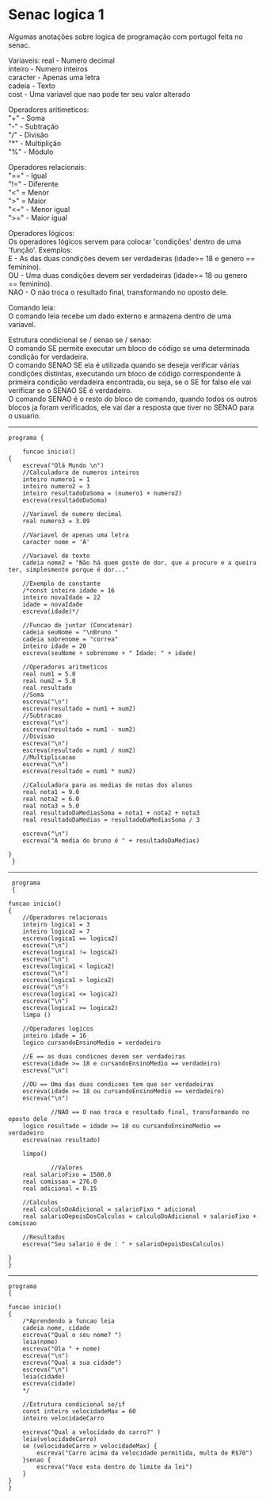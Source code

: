 # Senac logica 1

Algumas anotações sobre logica de programação com portugol feita no senac. </br>

Variaveis: 
real - Numero decimal </br>
inteiro - Numero inteiros </br>
caracter - Apenas uma letra </br>
cadeia - Texto </br>
cost - Uma variavel que nao pode ter seu valor alterado </br>

Operadores aritimeticos: </br>
"+" - Soma </br>
"-" - Subtração </br>
"/" - Divisão </br>
"*" - Multiplição </br>
"%" - Módulo </br>

Operadores relacionais: </br>
"==" - Igual </br> 
"!=" - Diferente </br>
"<" = Menor </br>
">" = Maior </br>
"<=" - Menor igual </br>
">=" - Maior igual </br>

Operadores lógicos: </br>
Os operadores lógicos servem para colocar 'condições' dentro de uma 'função'. Exemplos: </br>
E - As das duas condições devem ser verdadeiras (idade>= 18 e genero == feminino). </br>
OU - Uma duas condições devem ser verdadeiras (idade>= 18 ou genero == feminino). </br>
NAO - O não troca o resultado final, transformando no oposto dele. </br>

Comando leia: </br>
O comando leia recebe um dado externo e armazena dentro de uma variavel. </br>

Estrutura condicional se / senao se / senao: </br>
O comando SE permite executar um bloco de código se uma determinada condição for verdadeira. </br>
O comando SENAO SE ela é utilizada quando se deseja verificar várias condições distintas, executando um bloco de código correspondente à primeira condição verdadeira encontrada, ou seja, se o SE for falso ele vai verificar se o SENAO SE é verdadeiro. </br>
O comando SENAO é o resto do bloco de comando, quando todos os outros blocos ja foram verificados, ele vai dar a resposta que tiver no SENAO para o usuario. </br>

---
    programa {
	
        funcao inicio()
	{
		escreva("Olá Mundo \n")
		//Calculadora de numeros inteiros 
		inteiro numero1 = 1 
		inteiro numero2 = 3
		inteiro resultadoDaSoma = (numero1 + numero2) 
		escreva(resultadoDaSoma)

		//Variavel de numero decimal
		real numero3 = 3.09

		//Variavel de apenas uma letra 
		caracter nome = 'A'

		//Variavel de texto 
		cadeia nome2 = "Não há quem goste de dor, que a procure e a queira ter, simplesmente porque é dor..."

		//Exemplo de constante 
		/*const inteiro idade = 16
		inteiro novaIdade = 22 
		idade = novaIdade
		escreva(idade)*/

		//Funcao de juntar (Concatenar)
		cadeia seuNome = "\nBruno "
		cadeia sobrenome = "correa"
		inteiro idade = 20 
		escreva(seuNome + sobrenome + " Idade: " + idade)

		//Operadores aritmeticos 
		real num1 = 5.0
		real num2 = 5.0
		real resultado 
		//Soma
		escreva("\n")
		escreva(resultado = num1 + num2)
		//Subtracao 
		escreva("\n")
		escreva(resultado = num1 - num2)
		//Divisao 
		escreva("\n")
		escreva(resultado = num1 / num2)
		//Multiplicacao 
		escreva("\n")
		escreva(resultado = num1 * num2)

		//Calculadora para as medias de notas dos alunos
		real nota1 = 9.0
		real nota2 = 6.0
		real nota3 = 5.0
		real resultadoDaMediasSoma = nota1 + nota2 + nota3
		real resultadoDaMedias = resultadoDaMediasSoma / 3
		
		escreva("\n")
		escreva("A media do bruno é " + resultadoDaMedias)
	
	}
     }
---
     programa
     {
	
	funcao inicio()
	{
		//Operadores relacionais  
		inteiro logica1 = 3
		inteiro logica2 = 7
		escreva(logica1 == logica2)
		escreva("\n")
		escreva(logica1 != logica2)
		escreva("\n")
		escreva(logica1 < logica2)
		escreva("\n")
		escreva(logica1 > logica2)
		escreva("\n")
		escreva(logica1 <= logica2)
		escreva("\n")
		escreva(logica1 >= logica2)
		limpa ()
		
		//Operadores logicos
		inteiro idade = 16
		logico cursandoEnsinoMedio = verdadeiro 

		//E == as duas condicoes devem ser verdadeiras 
		escreva(idade >= 18 e cursandoEnsinoMedio == verdadeiro)
		escreva("\n")

		//OU == Uma das duas condicoes tem que ser verdadeiras
		escreva(idade >= 18 ou cursandoEnsinoMedio == verdadeiro)
		escreva("\n")

                //NAO == O nao troca o resultado final, transformando no oposto dele
		logico resultado = idade >= 18 ou cursandoEnsinoMedio == verdadeiro
		escreva(nao resultado)

		limpa()

                //Valores
		real salarioFixo = 1500.0
		real comissao = 276.0
		real adicional = 0.15

		//Calculos 
		real calculoDoAdicional = salarioFixo * adicional
		real salarioDepoisDosCalculos = calculoDoAdicional + salarioFixo + comissao
		
		//Resultados
		escreva("Seu salario é de : " + salarioDepoisDosCalculos)

	}
    }
---
    programa
    {
	
	funcao inicio()
	{
		/*Aprendendo a funcao leia 
		cadeia nome, cidade
		escreva("Qual o seu nome? ")
		leia(nome)
		escreva("Ola " + nome)  
		escreva("\n")
		escreva("Qual a sua cidade")
		escreva("\n")
		leia(cidade)
		escreva(cidade)
		*/

		//Estrutura condicional se/if
		const inteiro velocidadeMax = 60
		inteiro velocidadeCarro
		
		escreva("Qual a velocidado do carro?" )
		leia(velocidadeCarro)
		se (velocidadeCarro > velocidadeMax) {
			escreva("Carro acima da velocidade permitida, multa de R$70")
		}senao {
			escreva("Voce esta dentro do limite da lei")
		}
	}
    }
	




